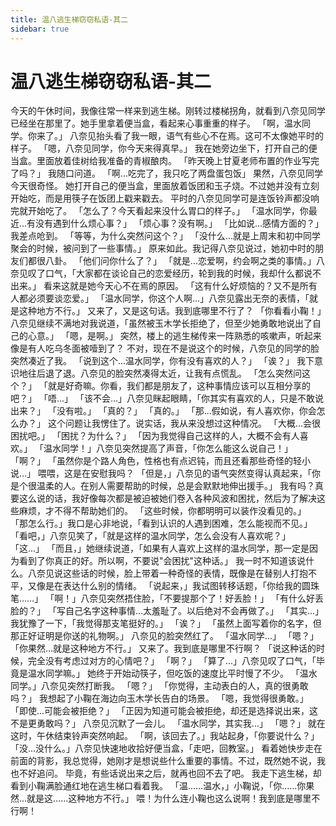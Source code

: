 ```yaml
---
title: 温八逃生梯窃窃私语-其二
sidebar: true
---
```


# 温八逃生梯窃窃私语-其二

<ClientOnly>
<title-pv/>
</ClientOnly>

今天的午休时间，我像往常一样来到逃生梯。刚转过楼梯拐角，就看到八奈见同学已经坐在那里了。她手里拿着便当盒，看起来心事重重的样子。
「啊，温水同学。你来了。」
八奈见抬头看了我一眼，语气有些心不在焉。这可不太像她平时的样子。
「嗯，八奈见同学，你今天来得真早。」
我在她旁边坐下，打开自己的便当盒。里面放着佳树给我准备的青椒酿肉。
「昨天晚上甘夏老师布置的作业写完了吗？」
我随口问道。
「啊...吃完了，我只吃了两盘蛋包饭」
果然，八奈见同学今天很奇怪。
她打开自己的便当盒，里面放着饭团和玉子烧。不过她并没有立刻开始吃，而是用筷子在饭团上戳来戳去。
平时的八奈见同学可是连饭铃声都没响完就开始吃了。
「怎么了？今天看起来没什么胃口的样子。」
「温水同学，你最近...有没有遇到什么烦心事？」
「烦心事？没有啊。」
「比如说...感情方面的？」
我差点呛到。
「等等，为什么突然问这个？」
「没什么...就是上周末和初中同学聚会的时候，被问到了一些事情。」
原来如此。我记得八奈见说过，她初中时的朋友们都很八卦。
「他们问你什么了？」
「就是...恋爱啊，约会啊之类的事情。」八奈见叹了口气，「大家都在谈论自己的恋爱经历，轮到我的时候，我却什么都说不出来。」
看来这就是她今天心不在焉的原因。
「这有什么好烦恼的？又不是所有人都必须要谈恋爱。」
「温水同学，你这个人啊...」八奈见露出无奈的表情，「就是这种地方不行。」
又来了，又是这句话。我到底哪里不行了？
「你看看小鞠！」八奈见继续不满地对我说道，「虽然被玉木学长拒绝了，但至少她勇敢地说出了自己的心意。」
「嗯，是啊。」
突然，楼上的逃生梯传来一阵熟悉的咳嗽声，听起来像是有人吃乌冬面被噎到了？
不对，现在不是说这个的时候，八奈见的同学的脸突然凑近了我。
「说到这个...温水同学，你有没有喜欢的人？」
「诶？」
我下意识地往后退了退。八奈见的脸突然凑得太近，让我有点慌乱。
「怎么突然问这个？」
「就是好奇嘛。你看，我们都是朋友了，这种事情应该可以互相分享的吧？」
「唔...」
「该不会...」八奈见眯起眼睛，「你其实有喜欢的人，只是不敢说出来？」
「没有啦。」
「真的？」
「真的。」
「那...假如说，有人喜欢你，你会怎么办？」
这个问题让我愣住了。说实话，我从来没想过这种情况。
「大概...会很困扰吧。」
「困扰？为什么？」
「因为我觉得自己这样的人，大概不会有人喜欢。」
「温水同学！」八奈见突然提高了声音，「你怎么能这么说自己！」
「啊？」
「虽然你是个路人角色，性格也有点迟钝，而且还看那些奇怪的轻小说...」
喂喂，这是在安慰我吗？
「但是，」八奈见的语气突然变得认真起来，「你是个很温柔的人。在别人需要帮助的时候，总是会默默地伸出援手。」
我有吗？真要这么说的话，我好像每次都是被迫被她们卷入各种风波和困扰，然后为了解决这些麻烦，才不得不帮助她们的。
「这些时候，你都明明可以装作没看见的。」
「那怎么行。」我口是心非地说，「看到认识的人遇到困难，怎么能视而不见。」
「看吧，」八奈见笑了，「就是这样的温水同学，怎么会没有人喜欢呢？」
「这...」
「而且，」她继续说道，「如果有人喜欢上这样的温水同学，那一定是因为看到了你真正的好。所以啊，不要说"会困扰"这种话。」
我一时不知道该说什么。八奈见说这些话的时候，脸上带着一种奇怪的表情，既像是在替别人打抱不平，又像是在表达什么别的情绪。
「说起来，」我试图转移话题，「你给我的圆珠笔……」
「啊！」八奈见突然捂住脸，「不要提那个了！好丢脸！」
「有什么好丢脸的？」
「写自己名字这种事情...太羞耻了。以后绝对不会再做了。」
「其实...」我犹豫了一下，「我觉得那支笔挺好的。」
「诶？」
「虽然上面写着你的名字，但那正好证明是你送的礼物啊。」
八奈见的脸突然红了。
「温水同学...」
「嗯？」
「你果然...就是这种地方不行。」
又来了。我到底是哪里不行啊？
「说这种话的时候，完全没有考虑过对方的心情吧？」
「啊？」
「算了...」八奈见叹了口气，「毕竟是温水同学嘛。」
她终于开始动筷子，但吃饭的速度比平时慢了不少。
「温水同学。」八奈见突然打断我。
「嗯？」
「你觉得，主动表白的人，真的很勇敢吗？」
我想起了小鞠在海边向玉木学长告白的场景。
「嗯，我觉得很勇敢。」
「即使...可能会被拒绝？」
「正因为知道可能会被拒绝，却还是选择说出来，这不是更勇敢吗？」
八奈见沉默了一会儿。
「温水同学，其实我...」
「嗯？」
就在这时，午休结束铃声突然响起。
「啊，该回去了。」我站起身，「你要说什么？」
「没...没什么。」八奈见快速地收拾好便当盒，「走吧，回教室。」
看着她快步走在前面的背影，我总觉得，她刚才是想说些什么重要的事情。不过，既然她不说，我也不好追问。
毕竟，有些话说出来之后，就再也回不去了吧。
我走下逃生梯，却看到小鞠满脸通红地在逃生梯口看着我。
「温……温水，」小鞠说，「你……你果然...就是这……这种地方不行。」
喂！为什么连小鞠也这么说啊！我到底是哪里不行啊！

<ClientOnly>
  <leave/>
</ClientOnly/>